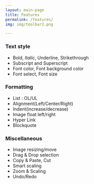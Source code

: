 ```yaml
---
layout: main-page
title: Features
permalink: /features/
img: img/toolbar2.png

---
```



### Text style

  - Bold, *Italic*, Underline, Strikethrough
  - Subscript and Superscript 
  - Font color, Font background color
  - Font select, Font size
  
### Formatting

  - List : OL/UL 
  - Alignment(Left/Center/Right) 
  - Indent(increase/decrease) 
  - Image float left/right
  - Hyper Link
  - Blockquote
  
### Miscellaneous

  - Image resizing/move
  - Drag & Drop selection
  - Copy & Paste, Cut
  - Smart scaling
  - Zoom & Scaling
  - Undo/Redo
  
